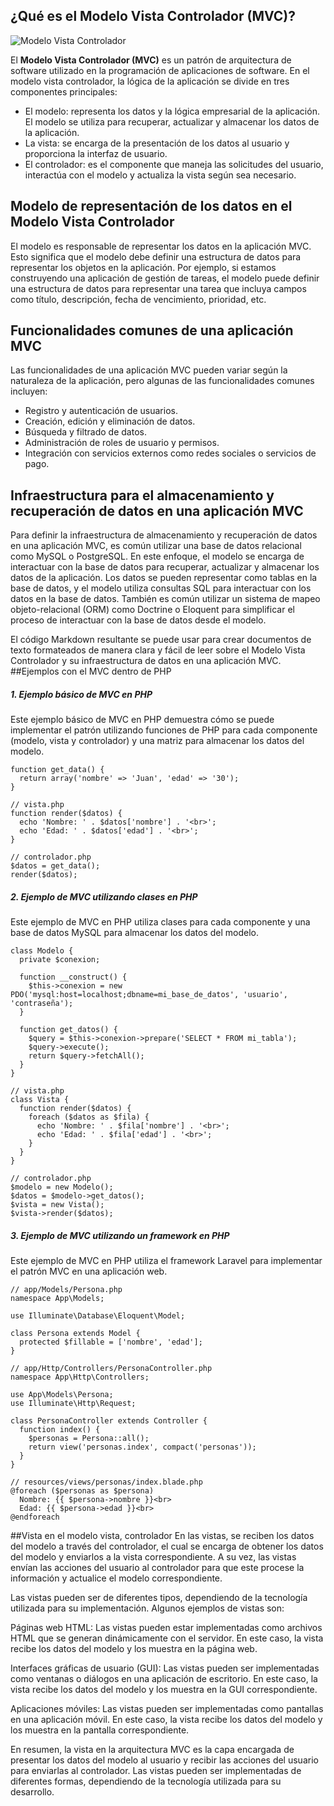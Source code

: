 
## ¿Qué es el Modelo Vista Controlador (MVC)?

![Modelo Vista Controlador](https://www.precognis.com/wp-content/uploads/2022/08/Modelo-Vista-Controlador.png)


El **Modelo Vista Controlador (MVC)** es un patrón de arquitectura de software utilizado en la programación de aplicaciones de software. En el modelo vista controlador, la lógica de la aplicación se divide en tres componentes principales:

-   El modelo: representa los datos y la lógica empresarial de la aplicación. El modelo se utiliza para recuperar, actualizar y almacenar los datos de la aplicación.
-   La vista: se encarga de la presentación de los datos al usuario y proporciona la interfaz de usuario.
-   El controlador: es el componente que maneja las solicitudes del usuario, interactúa con el modelo y actualiza la vista según sea necesario.

## Modelo de representación de los datos en el Modelo Vista Controlador

El modelo es responsable de representar los datos en la aplicación MVC. Esto significa que el modelo debe definir una estructura de datos para representar los objetos en la aplicación. Por ejemplo, si estamos construyendo una aplicación de gestión de tareas, el modelo puede definir una estructura de datos para representar una tarea que incluya campos como título, descripción, fecha de vencimiento, prioridad, etc.

## Funcionalidades comunes de una aplicación MVC

Las funcionalidades de una aplicación MVC pueden variar según la naturaleza de la aplicación, pero algunas de las funcionalidades comunes incluyen:

-   Registro y autenticación de usuarios.
-   Creación, edición y eliminación de datos.
-   Búsqueda y filtrado de datos.
-   Administración de roles de usuario y permisos.
-   Integración con servicios externos como redes sociales o servicios de pago.

## Infraestructura para el almacenamiento y recuperación de datos en una aplicación MVC

Para definir la infraestructura de almacenamiento y recuperación de datos en una aplicación MVC, es común utilizar una base de datos relacional como MySQL o PostgreSQL. En este enfoque, el modelo se encarga de interactuar con la base de datos para recuperar, actualizar y almacenar los datos de la aplicación. Los datos se pueden representar como tablas en la base de datos, y el modelo utiliza consultas SQL para interactuar con los datos en la base de datos. También es común utilizar un sistema de mapeo objeto-relacional (ORM) como Doctrine o Eloquent para simplificar el proceso de interactuar con la base de datos desde el modelo.

El código Markdown resultante se puede usar para crear documentos de texto formateados de manera clara y fácil de leer sobre el Modelo Vista Controlador y su infraestructura de datos en una aplicación MVC.
##Ejemplos con el MVC dentro de PHP

##### 1. Ejemplo básico de MVC en PHP

Este ejemplo básico de MVC en PHP demuestra cómo se puede implementar el patrón utilizando funciones de PHP para cada componente (modelo, vista y controlador) y una matriz para almacenar los datos del modelo.


~~~// modelo.php
function get_data() {
  return array('nombre' => 'Juan', 'edad' => '30');
}

// vista.php
function render($datos) {
  echo 'Nombre: ' . $datos['nombre'] . '<br>';
  echo 'Edad: ' . $datos['edad'] . '<br>';
}

// controlador.php
$datos = get_data();
render($datos);
~~~

##### 2. Ejemplo de MVC utilizando clases en PHP

Este ejemplo de MVC en PHP utiliza clases para cada componente y una base de datos MySQL para almacenar los datos del modelo.


~~~// modelo.php
class Modelo {
  private $conexion;
  
  function __construct() {
    $this->conexion = new PDO('mysql:host=localhost;dbname=mi_base_de_datos', 'usuario', 'contraseña');
  }
  
  function get_datos() {
    $query = $this->conexion->prepare('SELECT * FROM mi_tabla');
    $query->execute();
    return $query->fetchAll();
  }
}

// vista.php
class Vista {
  function render($datos) {
    foreach ($datos as $fila) {
      echo 'Nombre: ' . $fila['nombre'] . '<br>';
      echo 'Edad: ' . $fila['edad'] . '<br>';
    }
  }
}

// controlador.php
$modelo = new Modelo();
$datos = $modelo->get_datos();
$vista = new Vista();
$vista->render($datos);
~~~

##### 3. Ejemplo de MVC utilizando un framework en PHP

Este ejemplo de MVC en PHP utiliza el framework Laravel para implementar el patrón MVC en una aplicación web.

~~~
// app/Models/Persona.php
namespace App\Models;

use Illuminate\Database\Eloquent\Model;

class Persona extends Model {
  protected $fillable = ['nombre', 'edad'];
}

// app/Http/Controllers/PersonaController.php
namespace App\Http\Controllers;

use App\Models\Persona;
use Illuminate\Http\Request;

class PersonaController extends Controller {
  function index() {
    $personas = Persona::all();
    return view('personas.index', compact('personas'));
  }
}

// resources/views/personas/index.blade.php
@foreach ($personas as $persona)
  Nombre: {{ $persona->nombre }}<br>
  Edad: {{ $persona->edad }}<br>
@endforeach
~~~
##Vista en el modelo vista, controlador
En las vistas, se reciben los datos del modelo a través del controlador, el cual se encarga de obtener los datos del modelo y enviarlos a la vista correspondiente. A su vez, las vistas envían las acciones del usuario al controlador para que este procese la información y actualice el modelo correspondiente.

Las vistas pueden ser de diferentes tipos, dependiendo de la tecnología utilizada para su implementación. Algunos ejemplos de vistas son:

Páginas web HTML: Las vistas pueden estar implementadas como archivos HTML que se generan dinámicamente con el servidor. En este caso, la vista recibe los datos del modelo y los muestra en la página web.

Interfaces gráficas de usuario (GUI): Las vistas pueden ser implementadas como ventanas o diálogos en una aplicación de escritorio. En este caso, la vista recibe los datos del modelo y los muestra en la GUI correspondiente.

Aplicaciones móviles: Las vistas pueden ser implementadas como pantallas en una aplicación móvil. En este caso, la vista recibe los datos del modelo y los muestra en la pantalla correspondiente.

En resumen, la vista en la arquitectura MVC es la capa encargada de presentar los datos del modelo al usuario y recibir las acciones del usuario para enviarlas al controlador. Las vistas pueden ser implementadas de diferentes formas, dependiendo de la tecnología utilizada para su desarrollo.